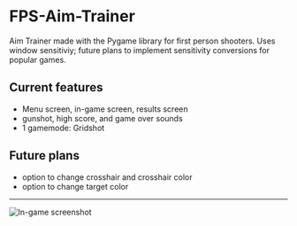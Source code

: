 # FPS-Aim-Trainer
Aim Trainer made with the Pygame library for first person shooters. Uses window sensitiviy; future plans to implement sensitivity conversions for popular games.

## Current features
- Menu screen, in-game screen, results screen
- gunshot, high score, and game over sounds
- 1 gamemode: Gridshot

## Future plans
- option to change crosshair and crosshair color
- option to change target color

---

![In-game screenshot](https://i.gyazo.com/46d6044aa49e8e65a012b46a90eacf9f.png)
